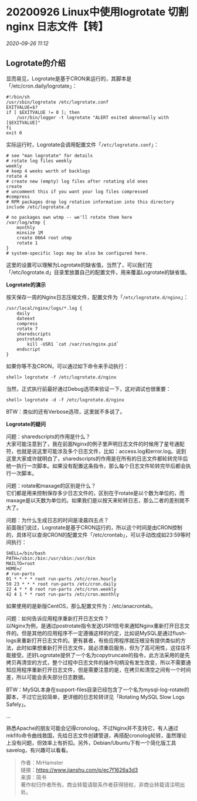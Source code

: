 # 20200926 Linux中使用logrotate 切割nginx 日志文件【转】

_2020-09-26_ _11:12_ 

## Logrotate的介绍

显而易见，Logrotate是基于CRON来运行的，其脚本是「/etc/cron.daily/logrotate」：
```
#!/bin/sh
/usr/sbin/logrotate /etc/logrotate.conf
EXITVALUE=$?
if [ $EXITVALUE != 0 ]; then
    /usr/bin/logger -t logrotate "ALERT exited abnormally with [$EXITVALUE]"
fi
exit 0
```
实际运行时，Logrotate会调用配置文件「`/etc/logrotate.conf`」：

```
# see "man logrotate" for details
# rotate log files weekly
weekly
# keep 4 weeks worth of backlogs
rotate 4
# create new (empty) log files after rotating old ones
create
# uncomment this if you want your log files compressed
#compress
# RPM packages drop log rotation information into this directory
include /etc/logrotate.d

# no packages own wtmp -- we'll rotate them here
/var/log/wtmp {
    monthly
    minsize 1M
    create 0664 root utmp
    rotate 1
}
# system-specific logs may be also be configured here.
```

这里的设置可以理解为Logrotate的缺省值，当然了，可以我们在「/etc/logrotate.d」目录里放置自己的配置文件，用来覆盖Logrotate的缺省值。

**Logrotate的演示**

按天保存一周的Nginx日志压缩文件，配置文件为「`/etc/logrotate.d/nginx`」：

```
/usr/local/nginx/logs/*.log {
    daily
    dateext
    compress
    rotate 7
    sharedscripts
    postrotate
        kill -USR1 `cat /var/run/nginx.pid`
    endscript
}

```
如果你等不及CRON，可以通过如下命令来手动执行：
```
shell> logrotate -f /etc/logrotate.d/nginx
```
当然，正式执行前最好通过Debug选项来验证一下，这对调试也很重要：
```
shell> logrotate -d -f /etc/logrotate.d/nginx
```
BTW：类似的还有Verbose选项，这里就不多说了。

**Logrotate的疑问**

问题：sharedscripts的作用是什么？  
大家可能注意到了，我在前面Nginx的例子里声明日志文件的时候用了星号通配符，也就是说这里可能涉及多个日志文件，比如：access.log和error.log。说到这里大家或许就明白了，sharedscripts的作用是在所有的日志文件都轮转完毕后统一执行一次脚本。如果没有配置这条指令，那么每个日志文件轮转完毕后都会执行一次脚本。

问题：rotate和maxage的区别是什么？  
它们都是用来控制保存多少日志文件的，区别在于rotate是以个数为单位的，而maxage是以天数为单位的。如果我们是以按天来轮转日志，那么二者的差别就不大了。

问题：为什么生成日志的时间是凌晨四五点？  
前面我们说过，Logrotate是基于CRON运行的，所以这个时间是由CRON控制的，具体可以查询CRON的配置文件「/etc/crontab」，可以手动改成如23:59等时间执行：
```
SHELL=/bin/bash
PATH=/sbin:/bin:/usr/sbin:/usr/bin
MAILTO=root
HOME=/
# run-parts
01 * * * * root run-parts /etc/cron.hourly
59 23 * * * root run-parts /etc/cron.daily
22 4 * * 0 root run-parts /etc/cron.weekly
42 4 1 * * root run-parts /etc/cron.monthly
```

如果使用的是新版CentOS，那么配置文件为：/etc/anacrontab。

问题：如何告诉应用程序重新打开日志文件？  
以Nginx为例，是通过postrotate指令发送USR1信号来通知Nginx重新打开日志文件的。但是其他的应用程序不一定遵循这样的约定，比如说MySQL是通过flush-logs来重新打开日志文件的。更有甚者，有些应用程序就压根没有提供类似的方法，此时如果想重新打开日志文件，就必须重启服务，但为了高可用性，这往往不能接受。还好Logrotate提供了一个名为copytruncate的指令，此方法采用的是先拷贝再清空的方式，整个过程中日志文件的操作句柄没有发生改变，所以不需要通知应用程序重新打开日志文件，但是需要注意的是，在拷贝和清空之间有一个时间差，所以可能会丢失部分日志数据。

BTW：MySQL本身在support-files目录已经包含了一个名为mysql-log-rotate的脚本，不过它比较简单，更详细的日志轮转详见「Rotating MySQL Slow Logs Safely」。

…

熟悉Apache的朋友可能会记得cronolog，不过Nginx并不支持它，有人通过mkfifo命令曲线救国，先给日志文件创建管道，再搭配cronolog轮转，虽然理论上没有问题，但效率上有折扣。另外，Debian/Ubuntu下有一个简化版工具savelog，有兴趣可以看看。


> 作者：MrHamster  
> 链接：https://www.jianshu.com/p/ec7f1626a3d3  
> 来源：简书  
> 著作权归作者所有。商业转载请联系作者获得授权，非商业转载请注明出处。